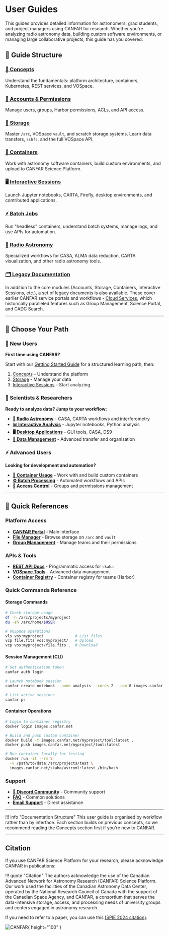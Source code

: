 # User Guides

This guides provides detailed information for astronomers, grad students, and project managers using CANFAR for research. Whether you're analyzing radio astronomy data, building custom software environments, or managing large collaborative projects, this guide has you covered.

## 📖 Guide Structure

### [🧠 Concepts](../concepts.md)

Understand the fundamentals: platform architecture, containers, Kubernetes, REST services, and VOSpace.

### [👥 Accounts & Permissions](../accounts.md)

Manage users, groups, Harbor permissions, ACLs, and API access.

### [💾 Storage](storage/index.md)

Master `/arc`, VOSpace `vault`, and scratch storage systems. Learn data transfers, `sshfs`, and the full VOSpace API.

### [🐳 Containers](../containers.md)

Work with astronomy software containers, build custom environments, and upload to CANFAR Science Platform.

### [🖥️ Interactive Sessions](interactive-sessions/index.md)

Launch Jupyter notebooks, CARTA, Firefly, desktop environments, and contributed applications.

### [⚡ Batch Jobs](../batch-jobs.md)

Run "headless" containers, understand batch systems, manage logs, and use APIs for automation.

### [📡 Radio Astronomy](radio-astronomy/index.md)

Specialized workflows for CASA, ALMA data reduction, CARTA visualization, and other radio astronomy tools.

### [🗂️ Legacy Documentation]()

In addition to the core modules (Accounts, Storage, Containers, Interactive Sessions, etc.), a set of legacy documents is also available. These cover earlier CANFAR service portals and workflows - [Cloud Services](../legacy/cloud-services.md), which historically paralleled features such as Group Management, Science Portal, and CADC Search.  

---

## 🎯 Choose Your Path

### 🌱 New Users

**First time using CANFAR?**

Start with our [Getting Started Guide](../get-started.md) for a structured learning path, then:

1. [Concepts](../concepts.md) - Understand the platform
2. [Storage](storage/index.md) - Manage your data
3. [Interactive Sessions](interactive-sessions/index.md) - Start analyzing

### 🔬 Scientists & Researchers

**Ready to analyze data? Jump to your workflow:**

- **[🔭 Radio Astronomy](radio-astronomy/index.md)** - CASA, CARTA workflows and interferometry
- **[📊 Interactive Analysis](interactive-sessions/index.md)** - Jupyter notebooks, Python analysis
- **[🖥️ Desktop Applications](interactive-sessions/launch-desktop.md)** - GUI tools, CASA, DS9
- **[📁 Data Management](storage/index.md)** - Advanced transfer and organisation

### ⚡ Advanced Users

**Looking for development and automation?**

- **[🐳 Container Usage](../containers.md)** - Work with and build custom containers
- **[⚙️ Batch Processing](../batch-jobs.md)** - Automated workflows and APIs
- **[🔐 Access Control](../accounts.md)** - Groups and permissions management

---

## 🔗 Quick References

### Platform Access

- **[CANFAR Portal](https://www.canfar.net/science-portal/)** - Main interface
- **[File Manager](https://www.canfar.net/storage/arc/list)** - Browse storage on `/arc` and `vault`
- **[Group Management](https://www.cadc-ccda.hia-iha.nrc-cnrc.gc.ca/en/groups/)** - Manage teams and their permissions

### APIs & Tools

- **[REST API Docs](https://ws-uv.canfar.net/skaha)** - Programmatic access for `skaha`
- **[VOSpace Tools](storage/vospace-api.md)** - Advanced data management
- **[Container Registry](https://images.canfar.net/)** - Container registry for teams (Harbor)

### Quick Commands Reference

#### Storage Commands
```bash
# Check storage usage
df -h /arc/projects/myproject
du -sh /arc/home/$USER

# VOSpace operations
vls vos:myproject              # List files
vcp file.fits vos:myproject/   # Upload
vcp vos:myproject/file.fits .  # Download
```

#### Session Management (CLI)
```bash
# Get authentication token
canfar auth login

# Launch notebook session
canfar create notebook --name analysis --cores 2 --ram 8 images.canfar.net/skaha/astroml:latest

# List active sessions
canfar ps
```

#### Container Operations
```bash
# Login to container registry
docker login images.canfar.net

# Build and push custom container
docker build -t images.canfar.net/myproject/tool:latest .
docker push images.canfar.net/myproject/tool:latest

# Run container locally for testing
docker run -it --rm \
  -v /path/to/data:/arc/projects/test \
  images.canfar.net/skaha/astroml:latest /bin/bash
```

### Support

- **[💬 Discord Community](https://discord.gg/vcCQ8QBvBa)** - Community support
- **[FAQ](../../faq.md)** - Common solutions
- **[Email Support](mailto:support@canfar.net)** - Direct assistance

---

!!! info "Documentation Structure"
    This user guide is organised by workflow rather than by interface. Each section builds on previous concepts, so we recommend reading the Concepts section first if you're new to CANFAR.

---

## Citation

If you use CANFAR Science Platform for your research, please acknowledge CANFAR in publications:

!!! quote "Citation"
    The authors acknowledge the use of the Canadian Advanced Network for Astronomy Research (CANFAR) Science Platform. Our work used the facilities of the Canadian Astronomy Data Center, operated by the National Research Council of Canada with the support of the Canadian Space Agency, and CANFAR, a consortium that serves the data-intensive storage, access, and processing needs of university groups and centers engaged in astronomy research. 
    
If you need to refer to a paper, you can use this  [(SPIE 2024 citation)](https://doi.org/10.1117/12.3020588).

![CANFAR](https://www.canfar.net/css/images/logo.png){ height="100" }